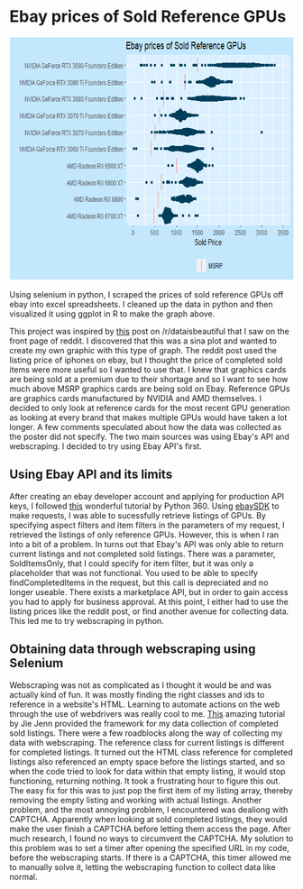 # Ebay prices of Sold Reference GPUs

<p align="center">
  <img width="700" height="432" src=/images/gpuprices.png>
</p>

Using selenium in python, I scraped the prices of sold reference GPUs off ebay into excel spreadsheets. I cleaned up the data in python and then visualized it using ggplot in R to make the graph above.

This project was inspired by [this](https://www.reddit.com/r/dataisbeautiful/comments/q9y3ne/oc_sale_prices_of_used_iphones/) post on /r/dataisbeautiful that I saw on the front page of reddit. I discovered that this was a sina plot and wanted to create my own graphic with this type of graph. The reddit post used the listing price of iphones on ebay, but I thought the price of completed sold items were more useful so I wanted to use that. I knew that graphics cards are being sold at a premium due to their shortage and so I want to see how much above MSRP graphics cards are being sold on Ebay. Reference GPUs are graphics cards manufactured by NVIDIA and AMD themselves. I decided to only look at reference cards for the most recent GPU generation as looking at every brand that makes multiple GPUs would have taken a lot longer. A few comments speculated about how the data was collected as the poster did not specify. The two main sources was using Ebay's API and webscraping. I decided to try using Ebay API's first.

## Using Ebay API and its limits
After creating an ebay developer account and applying for production API keys, I followed [this](https://www.youtube.com/watch?v=Ma_eLdobmlM) wonderful tutorial by Python 360. Using [ebaySDK](https://github.com/timotheus/ebaysdk-python) to make requests, I was able to sucessfully retrieve listings of GPUs. By specifying aspect filters and item filters in the parameters of my request, I retrieved the listings of only reference GPUs. However, this is when I ran into a bit of a problem. In turns out that Ebay's API was only able to return current listings and not completed sold listings. There was a parameter, SoldItemsOnly, that I could specify for item filter, but it was only a placeholder that was not functional. You used to be able to specify findCompletedItems in the request, but this call is depreciated and no longer useable. There exists a marketplace API, but in order to gain access you had to apply for business approval. At this point, I either had to use the listing prices like the reddit post, or find another avenue for collecting data. This led me to try webscraping in python.

## Obtaining data through webscraping using Selenium
Webscraping was not as complicated as I thought it would be and was actually kind of fun. It was mostly finding the right classes and ids to reference in a website's HTML.  Learning to automate actions on the web through the use of webdrivers was really cool to me. [This](https://www.youtube.com/watch?v=9ELd7XWD0PA) amazing tutorial by Jie Jenn provided the framework for my data collection of completed sold listings. There were a few roadblocks along the way of collecting my data with webscraping. The reference class for current listings is different for completed listings. It turned out the HTML class reference for completed listings also referenced an empty space before the listings started, and so when the code tried to look for data within that empty listing, it would stop functioning, returning nothing. It took a frustrating hour to figure this out. The easy fix for this was to just pop the first item of my listing array, thereby removing the empty listing and working with actual listings. Another problem, and the most annoying problem, I encountered was dealiong with CAPTCHA. Apparently when looking at sold completed listings, they would make the user finish a CAPTCHA before letting them access the page. After much research, I found no ways to circumvent the CAPTCHA. My solution to this problem was to set a timer after opening the specified URL in my code, before the webscraping starts. If there is a CAPTCHA, this timer allowed me to manually solve it, letting the webscraping function to collect data like normal.
